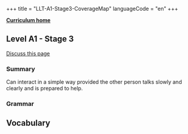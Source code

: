 +++
title = "LLT-A1-Stage3-CoverageMap"
languageCode = "en"
+++

**[Curriculum home](/group/thelastlanguagetextbook/curriculum)**

## Level A1 - Stage 3

[Discuss this page](/en/en/LLT-A1-Stage3-Talk)

### Summary

Can interact in a simple way provided the other person talks slowly and
clearly and is prepared to help.

### Grammar

## Vocabulary
